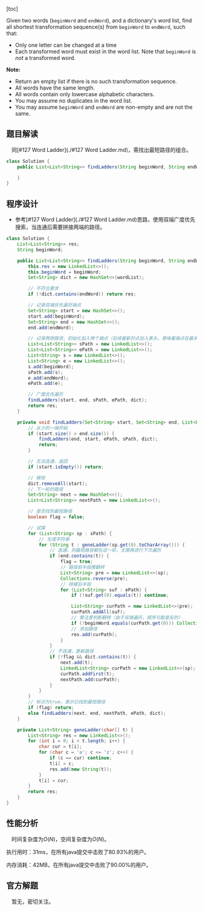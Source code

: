 [toc]


Given two words (`beginWord` and `endWord`), and a dictionary's word list, find all shortest transformation sequence(s) from `beginWord` to `endWord`, such that:

* Only one letter can be changed at a time
* Each transformed word must exist in the word list. Note that `beginWord` is *not* a transformed word.

**Note:**

- Return an empty list if there is no such transformation sequence.
- All words have the same length.
- All words contain only lowercase alphabetic characters.
- You may assume no duplicates in the word list.
- You may assume `beginWord` and `endWord` are non-empty and are not the same.



## 题目解读

&emsp;同[#127 Word Ladder](./#127 Word Ladder.md)，需找出最短路径的组合。

```java
class Solution {
    public List<List<String>> findLadders(String beginWord, String endWord, List<String> wordList) {

    }
}
```

## 程序设计

* 参考[#127 Word Ladder](./#127 Word Ladder.md)思路，使用双端广度优先搜索，当连通后需要拼接两端的路径。

```java
class Solution {
    List<List<String>> res;
    String beginWord;

    public List<List<String>> findLadders(String beginWord, String endWord, List<String> wordList) {
        this.res = new LinkedList<>();
        this.beginWord = beginWord;
        Set<String> dict = new HashSet<>(wordList);

        // 不符合要求
        if (!dict.contains(endWord)) return res;

        // 记录双端优先遍历端点
        Set<String> start = new HashSet<>();
        start.add(beginWord);
        Set<String> end = new HashSet<>();
        end.add(endWord);

        // 记录两侧路径，初始化加入两个端点（后续最新的点加入表头，意味着端点在最末端）
        List<List<String>> sPath = new LinkedList<>();
        List<List<String>> ePath = new LinkedList<>();
        List<String> s = new LinkedList<>();
        List<String> e = new LinkedList<>();
        s.add(beginWord);
        sPath.add(s);
        e.add(endWord);
        ePath.add(e);

        // 广度优先遍历
        findLadders(start, end, sPath, ePath, dict);
        return res;
    }

    private void findLadders(Set<String> start, Set<String> end, List<List<String>> sPath, List<List<String>> ePath, Set<String> dict) {
        // 从少的一端开始
        if (start.size() > end.size()) {
            findLadders(end, start, ePath, sPath, dict);
            return;
        }

        // 无法连通，返回
        if (start.isEmpty()) return;

        // 移除
        dict.removeAll(start);
        // 下一轮的路径
        Set<String> next = new HashSet<>();
        List<List<String>> nextPath = new LinkedList<>();

        // 是否找到最短路径
        boolean flag = false;

        // 试探
        for (List<String> sp : sPath) {
            // 生成字符串
            for (String t : geneLadder(sp.get(0).toCharArray())) {
                // 连通，则最短路径都在这一轮，无需再进行下次遍历
                if (end.contains(t)) {
                    flag = true;
                    // 路径前半段需翻转
                    List<String> pre = new LinkedList<>(sp);
                    Collections.reverse(pre);
                    // 拼接后半段
                    for (List<String> suf : ePath) {
                        if (!suf.get(0).equals(t)) continue;

                        List<String> curPath = new LinkedList<>(pre);
                        curPath.addAll(suf);
                        // 需注意判断翻转（由于双端遍历，顺序可能是反的）
                        if (!beginWord.equals(curPath.get(0))) Collections.reverse(curPath);
                        // 添加路径
                        res.add(curPath);
                    }
                }
                // 不连通，更新路径
                if (!flag && dict.contains(t)) {
                    next.add(t);
                    LinkedList<String> curPath = new LinkedList<>(sp);
                    curPath.addFirst(t);
                    nextPath.add(curPath);
                }
            } 
        }
        // 标识为true，表示已找到最短路径
        if (flag) return; 
        else findLadders(next, end, nextPath, ePath, dict);
    }

    private List<String> geneLadder(char[] t) {
        List<String> res = new LinkedList<>();
        for (int i = 0; i < t.length; i++) {
            char cur = t[i];
            for (char c = 'a'; c <= 'z'; c++) {
                if (c == cur) continue;
                t[i] = c;
                res.add(new String(t));
            }
            t[i] = cur;
        }
        return res;
    }
}
```

## 性能分析

&emsp;时间复杂度为$O(N)$，空间复杂度为$O(N)$。

执行用时：31ms，在所有java提交中击败了80.93%的用户。

内存消耗：42MB，在所有java提交中击败了90.00%的用户。

## 官方解题

&emsp;暂无，密切关注。